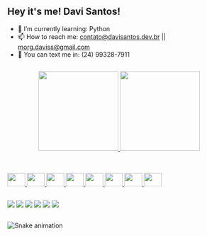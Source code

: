 ## Hey it's me! Davi Santos!

- 🌱 I’m currently learning: Python
- 📫 How to reach me: contato@davisantos.dev.br || morg.daviss@gmail.com
- 📱  You can text me in: (24) 99328-7911

##

<div align="center">
  <a href="https://github.com/Davisilvas">
  <img height="180em" src="https://github-readme-stats.vercel.app/api?username=Davisilvas&show_icons=true&theme=dark&include_all_commits=true&count_private=true"/>
  <img height="180em" src="https://github-readme-stats.vercel.app/api/top-langs/?username=Davisilvas&layout=compact&langs_count=7&theme=dark"/>
</div>

##

<div style="display: inline_block"><br>
  <img height="30" width="40" src="https://cdn.jsdelivr.net/gh/devicons/devicon/icons/javascript/javascript-original.svg" />
  <img height="30" width="40" src="https://cdn.jsdelivr.net/gh/devicons/devicon/icons/typescript/typescript-original.svg" />
  <img height="30" width="40" src="https://cdn.jsdelivr.net/gh/devicons/devicon/icons/react/react-original.svg" />
  <img height="30" width="40" src="https://cdn.jsdelivr.net/gh/devicons/devicon/icons/nodejs/nodejs-original.svg" />
  <img height="30" width="40" src="https://cdn.jsdelivr.net/gh/devicons/devicon/icons/html5/html5-original.svg" />
  <img height="30" width="40" src="https://cdn.jsdelivr.net/gh/devicons/devicon/icons/css3/css3-original.svg" />
  <img height="30" width="40" src="https://cdn.jsdelivr.net/gh/devicons/devicon/icons/php/php-original.svg" />
  <img height="30" width="40" src="https://cdn.jsdelivr.net/gh/devicons/devicon/icons/mysql/mysql-original.svg" />          
</div>


##

<div>
  <a href="https://twitter.com/davi__ssd"><img src="https://img.shields.io/badge/Twitter-1DA1F2?style=for-the-badge&logo=twitter&logoColor=white"></a>
  <a href="https://www.instagram.com/davi120_/"><img src="https://img.shields.io/badge/Instagram-E4405F?style=for-the-badge&logo=instagram&logoColor=white" /></a>
  <a href="https://www.linkedin.com/in/davisilvasantoss/"><img src="https://img.shields.io/badge/LinkedIn-0077B5?style=for-the-badge&logo=linkedin&logoColor=white" /></a>
  <a href="https://api.whatsapp.com/send?phone=5524993287911&text=Oii%20Davi%2C%20show%20de%20bola%3F%20Eu%20vim%20pelo%20seu%20Github%20e%20to%20afim%20de%20trocar%20uma%20ideia!"><img src="https://img.shields.io/badge/WhatsApp-25D366?style=for-the-badge&logo=whatsapp&logoColor=white" /></a>
  <a href="mailto:Morg.daviss@gmail.com"><img src="https://img.shields.io/badge/Gmail-D14836?style=for-the-badge&logo=gmail&logoColor=white" /></a>
  <a href="https://www.facebook.com/davi.santos.509/"><img src="https://img.shields.io/badge/Facebook-1877F2?style=for-the-badge&logo=facebook&logoColor=white" /></a>
</div>

##

![Snake animation](https://github.com/Davisilvas/Davisilvas/blob/output/github-contribution-grid-snake.svg)
